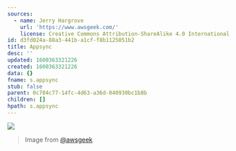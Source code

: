 ```yaml
---
sources:
  - name: Jerry Hargrove
    url: 'https://www.awsgeek.com/'
    license: Creative Commons Attribution-ShareAlike 4.0 International License
id: d3fd024a-88a3-441b-a1cf-f8b1125051b2
title: Appsync
desc: ''
updated: 1600363321226
created: 1600363321226
data: {}
fname: s.appsync
stub: false
parent: 0c784c77-14fc-4d63-a36d-040930bc1b8b
children: []
hpath: s.appsync
---
```

![](/assets/images/AWS-AppSync_en.jpg)

> Image from [@awsgeek](https://www.awsgeek.com/AWS-AppSync/)
